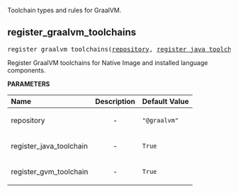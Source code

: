 <!-- Generated with Stardoc: http://skydoc.bazel.build -->

Toolchain types and rules for GraalVM.

<a id="register_graalvm_toolchains"></a>

## register_graalvm_toolchains

<pre>
register_graalvm_toolchains(<a href="#register_graalvm_toolchains-repository">repository</a>, <a href="#register_graalvm_toolchains-register_java_toolchain">register_java_toolchain</a>, <a href="#register_graalvm_toolchains-register_gvm_toolchain">register_gvm_toolchain</a>)
</pre>

Register GraalVM toolchains for Native Image and installed language components.

**PARAMETERS**


| Name  | Description | Default Value |
| :------------- | :------------- | :------------- |
| <a id="register_graalvm_toolchains-repository"></a>repository |  <p align="center"> - </p>   |  `"@graalvm"` |
| <a id="register_graalvm_toolchains-register_java_toolchain"></a>register_java_toolchain |  <p align="center"> - </p>   |  `True` |
| <a id="register_graalvm_toolchains-register_gvm_toolchain"></a>register_gvm_toolchain |  <p align="center"> - </p>   |  `True` |


